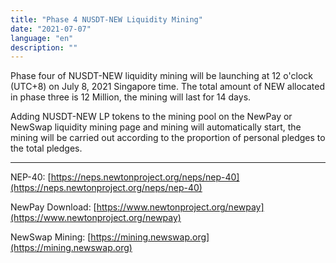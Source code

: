 ```yaml
---
title: "Phase 4 NUSDT-NEW Liquidity Mining"
date: "2021-07-07"
language: "en"
description: ""
---
```


Phase four of NUSDT-NEW liquidity mining will be launching at 12 o'clock (UTC+8) on July 8, 2021 Singapore time. The total amount of NEW allocated in phase three is 12 Million, the mining will last for 14 days.

Adding NUSDT-NEW LP tokens to the mining pool on the NewPay or NewSwap liquidity mining page and mining will automatically start, the mining will be carried out according to the proportion of personal pledges to the total pledges.

---

NEP-40: [https://neps.newtonproject.org/neps/nep-40](https://neps.newtonproject.org/neps/nep-40)

NewPay Download: [https://www.newtonproject.org/newpay](https://www.newtonproject.org/newpay)

NewSwap Mining: [https://mining.newswap.org](https://mining.newswap.org)
